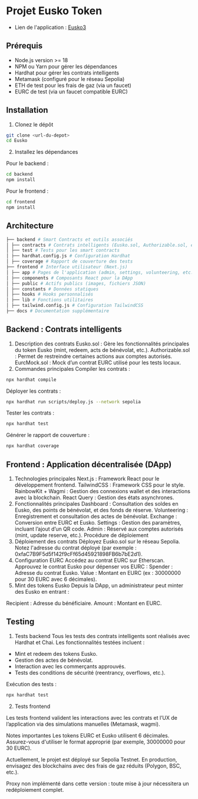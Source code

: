 # Projet Eusko Token

- Lien de l'application : [Eusko3](https://eusko.vercel.app/)

## Prérequis

- Node.js version >= 18
- NPM ou Yarn pour gérer les dépendances
- Hardhat pour gérer les contrats intelligents
- Metamask (configuré pour le réseau Sepolia)
- ETH de test pour les frais de gaz (via un faucet)
- EURC de test (via un faucet compatible EURC)

## Installation

1. Clonez le dépôt

```bash
git clone <url-du-depot>
cd Eusko
```

2. Installez les dépendances

Pour le backend :

```bash
cd backend
npm install
```

Pour le frontend :

```bash
cd frontend
npm install
```

## Architecture

```bash
├── backend # Smart Contracts et outils associés
│ ├── contracts # Contrats intelligents (Eusko.sol, Authorizable.sol, etc.)
│ ├── test # Tests pour les smart contracts
│ ├── hardhat.config.js # Configuration Hardhat
│ ├── coverage # Rapport de couverture des tests
├── frontend # Interface utilisateur (Next.js)
│ ├── app # Pages de l'application (admin, settings, volunteering, etc.)
│ ├── components # Composants React pour la DApp
│ ├── public # Actifs publics (images, fichiers JSON)
│ ├── constants # Données statiques
│ ├── hooks # Hooks personnalisés
│ ├── lib # Fonctions utilitaires
│ ├── tailwind.config.js # Configuration TailwindCSS
├── docs # Documentation supplémentaire
```

## Backend : Contrats intelligents

1. Description des contrats
   Eusko.sol : Gère les fonctionnalités principales du token Eusko (mint, redeem, acts de bénévolat, etc.).
   Authorizable.sol : Permet de restreindre certaines actions aux comptes autorisés.
   EurcMock.sol : Mock d’un contrat EURC utilisé pour les tests locaux.
2. Commandes principales
   Compiler les contrats :

```bash
npx hardhat compile
```

Déployer les contrats :

```bash
npx hardhat run scripts/deploy.js --network sepolia
```

Tester les contrats :

```bash
npx hardhat test
```

Générer le rapport de couverture :

```bash
npx hardhat coverage
```

## Frontend : Application décentralisée (DApp)

1. Technologies principales
   Next.js : Framework React pour le développement frontend.
   TailwindCSS : Framework CSS pour le style.
   RainbowKit + Wagmi : Gestion des connexions wallet et des interactions avec la blockchain.
   React Query : Gestion des états asynchrones.
2. Fonctionnalités principales
   Dashboard : Consultation des soldes en Eusko, des points de bénévolat, et des fonds de réserve.
   Volunteering : Enregistrement et consultation des actes de bénévolat.
   Exchange : Conversion entre EURC et Eusko.
   Settings : Gestion des paramètres, incluant l’ajout d’un QR code.
   Admin : Réservé aux comptes autorisés (mint, update reserve, etc.).
   Procédure de déploiement
3. Déploiement des contrats
   Déployez Eusko.sol sur le réseau Sepolia.
   Notez l'adresse du contrat déployé (par exemple : 0xfaC7B9F5d5f142f9cFf65d45921898FB6b7bE2d1).
4. Configuration EURC
   Accédez au contrat EURC sur Etherscan.
   Approuvez le contrat Eusko pour dépenser vos EURC :
   Spender : Adresse du contrat Eusko.
   Value : Montant en EURC (ex : 30000000 pour 30 EURC avec 6 décimales).
5. Mint des tokens Eusko
   Depuis la DApp, un administrateur peut minter des Eusko en entrant :

Recipient : Adresse du bénéficiaire.
Amount : Montant en EURC.

## Testing

1. Tests backend
   Tous les tests des contrats intelligents sont réalisés avec Hardhat et Chai. Les fonctionnalités testées incluent :

- Mint et redeem des tokens Eusko.
- Gestion des actes de bénévolat.
- Interaction avec les commerçants approuvés.
- Tests des conditions de sécurité (reentrancy, overflows, etc.).

Exécution des tests :

```bash
npx hardhat test
```

2. Tests frontend

Les tests frontend valident les interactions avec les contrats et l’UX de l’application via des simulations manuelles (Metamask, wagmi).

Notes importantes
Les tokens EURC et Eusko utilisent 6 décimales. Assurez-vous d'utiliser le format approprié (par exemple, 30000000 pour 30 EURC).

Actuellement, le projet est déployé sur Sepolia Testnet. En production, envisagez des blockchains avec des frais de gaz réduits (Polygon, BSC, etc.).

Proxy non implémenté dans cette version : toute mise à jour nécessitera un redéploiement complet.
